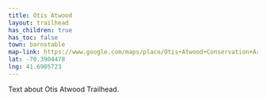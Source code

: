 ```yaml
---
title: Otis Atwood
layout: trailhead
has_children: true
has_toc: false
town: barnstable
map-link: https://www.google.com/maps/place/Otis+Atwood+Conservation+Area/@41.6905723,-70.3904478,17z/data=!4m6!3m5!1s0x89fb33fb6b86f283:0xf222f2de3a8a443c!8m2!3d41.6905723!4d-70.3878729!16s%2Fg%2F11t75j5kvd?entry=ttu
lat: -70.3904478
lng: 41.6905723
---
```

Text about Otis Atwood Trailhead.